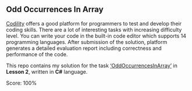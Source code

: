 ## Odd Occurrences In Array
 [Codility](https://app.codility.com/programmers/) offers a good platform for programmers to test and develop their coding skills. There are a lot of interesting tasks with increasing difficulty level. You can write your code in the built-in code editor which supports 14 programming languages. After submission of the solution, platform generates a detailed evaluation report including correctness and performance of the code.

This repo contains my solution for the task [‘OddOccurrencesInArray’](https://app.codility.com/programmers/lessons/2-arrays/odd_occurrences_in_array/) in **Lesson 2**, written in **C#** language.

Score: 100%

